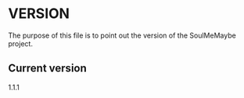 # VERSION

The purpose of this file is to point out the version of the SoulMeMaybe
project.

## Current version

1.1.1
